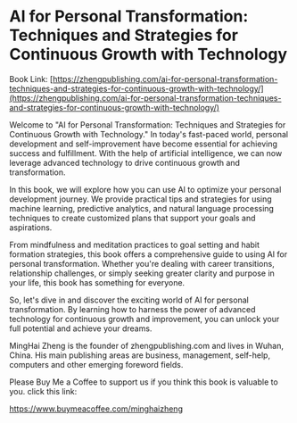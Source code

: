 # AI for Personal Transformation: Techniques and Strategies for Continuous Growth with Technology

Book Link: [https://zhengpublishing.com/ai-for-personal-transformation-techniques-and-strategies-for-continuous-growth-with-technology/](https://zhengpublishing.com/ai-for-personal-transformation-techniques-and-strategies-for-continuous-growth-with-technology/)

Welcome to "AI for Personal Transformation: Techniques and Strategies for Continuous Growth with Technology." In today's fast-paced world, personal development and self-improvement have become essential for achieving success and fulfillment. With the help of artificial intelligence, we can now leverage advanced technology to drive continuous growth and transformation.

In this book, we will explore how you can use AI to optimize your personal development journey. We provide practical tips and strategies for using machine learning, predictive analytics, and natural language processing techniques to create customized plans that support your goals and aspirations.

From mindfulness and meditation practices to goal setting and habit formation strategies, this book offers a comprehensive guide to using AI for personal transformation. Whether you're dealing with career transitions, relationship challenges, or simply seeking greater clarity and purpose in your life, this book has something for everyone.

So, let's dive in and discover the exciting world of AI for personal transformation. By learning how to harness the power of advanced technology for continuous growth and improvement, you can unlock your full potential and achieve your dreams.

MingHai Zheng is the founder of zhengpublishing.com and lives in Wuhan, China. His main publishing areas are business, management, self-help, computers and other emerging foreword fields.

Please Buy Me a Coffee to support us if you think this book is valuable to you. click this link:

https://www.buymeacoffee.com/minghaizheng
